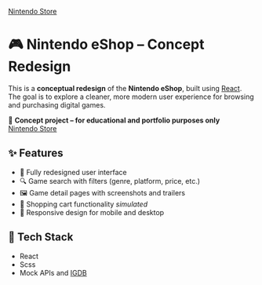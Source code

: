 [Nintendo Store](https://nintendostorebylucasmendonca.netlify.app/)

# 🎮 Nintendo eShop – Concept Redesign

This is a **conceptual redesign** of the **Nintendo eShop**, built using [React](https://reactjs.org/). The goal is to explore a cleaner, more modern user experience for browsing and purchasing digital games.

🧪 **Concept project – for educational and portfolio purposes only**  
[Nintendo Store](https://nintendostorebylucasmendonca.netlify.app/)

## ✨ Features
- 🎨 Fully redesigned user interface
- 🔍 Game search with filters (genre, platform, price, etc.)
- 🖼️ Game detail pages with screenshots and trailers
- 🛒 Shopping cart functionality *simulated*
- 📱 Responsive design for mobile and desktop

## 🚀 Tech Stack

- React
- Scss
- Mock APIs and [IGDB](https://api-docs.igdb.com/)
